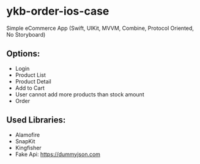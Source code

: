 # ykb-order-ios-case
Simple eCommerce App (Swift, UIKit, MVVM, Combine, Protocol Oriented, No Storyboard)

## Options:
- Login
- Product List
- Product Detail
- Add to Cart
- User cannot add more products than stock amount
- Order

## Used Libraries:
- Alamofire
- SnapKit
- Kingfisher
- Fake Api: https://dummyjson.com
